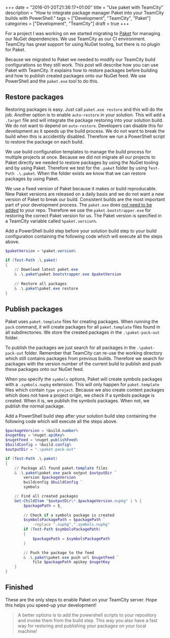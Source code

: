 +++
date = "2016-01-20T21:36:17+01:00"
title = "Use paket with TeamCity"
description = "How to integrate package manager Paket into your TeamCity builds with PowerShell."
tags = ["Development", "TeamCity", "Paket"]
categories = ["Development", "TeamCity"]
draft = true
+++

For a project I was working on we started migrating to [Paket](https://fsprojects.github.io/Paket/) for managing our NuGet dependencies. We use TeamCity as our CI environment. TeamCity has great support for using NuGet tooling, but there is no plugin for Paket.

Because we migrated to Paket we needed to modify our TeamCity build configurations so they still work. This post will describe how you can use Paket with TeamCity. It explains how to restore packages before building and how to publish created packages onto our NuGet feed. We use PowerShell and the `paket.exe` tool to do this.
<!--more-->

## Restore packages

Restoring packages is easy. Just call `paket.exe restore` and this will do the job. Another option is to enable `auto-restore` in your solution. This will add a `.target` file and will integrate the package restoring into your solution build. We do not want to depend on `auto-restore`. Developers can disable this for development as it speeds up the build process. We do not want to break the build when this is accidentily  disabled. Therefore we run a PowerShell script to restore the package on each build.

We use build configuration templates to manage the build process for multiple projects at once. Because we did not migrate all our projects to Paket directly we needed to restore packages by using the NuGet tooling and by using Paket. Therefore we test for the `.paket` folder by using `Test-Path .\.paket`. When the folder exists we know that we can restore packages by using Paket. 

We use a fixed version of Paket because it makes or build reproducable. New Paket versions are released on a daily basis and we do not want a new version of Paket to break our build. Consistent builds are the most important part of your development process. The `paket.exe` does [not need to be added](https://fsprojects.github.io/Paket/getting-started.html#Downloading-Paket-and-it-s-BootStrapper) to your repo. Therefore we use the `paket.bootstrapper.exe` for restoring the correct Paket version for us. The Paket version is specified in a TeamCity variable called `%paket.version%`. 

Add a PowerShell build step before your solution build step to your build configuration containing the following code which will execute all the steps above.

``` powershell
$paketVersion = %paket.version%

if (Test-Path .\.paket)
{
    // Download latest paket.exe
    & .\.paket\paket.bootstrapper.exe $paketVersion
    
    // Restore all packages
    & .\.paket\paket.exe restore
}
```

## Publish packages

Paket uses `paket.template` files for creating packages. When running the `pack` command, it will create packages for all `paket.template` files found in all subdirectories. We store the created packages in the `.\paket-pack-out` folder.

To publish the packages we just search for all packages in the `.\paket-pack-out` folder. Remember that TeamCity can re-use the working directory which still contains packages from previous builds. Therefore we search for packages with the version number of the current build to publish and push these packages onto our NuGet feed.

When you specify the `symbols` options, Paket will create symbols packages with a `.symbols.nupkg` extension. This will only happen for `paket.template` files which contain `type project`. Because we also create content packages which does not have a project origin, we check if a symbols package is created. When it is, we publish the symbols packages. When not, we publish the normal package.

Add a PowerShell build step after your solution build step containing the following code which will execute all the steps above.

``` powershell
$packageVersion = %build.number%
$nugetKey = %nuget.apiKey%
$nugetFeed = %nuget.publishFeed%
$buildConfig = %build.config%
$outputDir = ".\paket-pack-out"

if (Test-Path .\.paket)
{
    // Package all found paket.template files
    & .\.paket\paket.exe pack output $outputDir `
        version $packageVersion `
        buildconfig $buildConfig `
        symbols

    // Find all created packages
    Get-ChildItem "$outputDir\*.$packageVersion.nupkg" | % {
        $packagePath = $_
        
        // Check if a symbols package is created
        $symbolsPackagePath = $packagePath `
            -replace ".nupkg",".symbols.nupkg"
        if (Test-Path $symbolsPackagePath)
        {
            $packagePath = $symbolsPackagePath
        }

        // Push the package to the feed
        & .\.paket\paket.exe push url $nugetFeed `
            file $packagePath apikey $nugetKey 
    }
}
```

## Finished

These are the only steps to enable Paket on your TeamCity server. Hope this helps you speed-up your development!

> A better options is to add the powershell scripts to your repository and invoke them from the build step. This way you also have a fast way for restoring and publishing your packages on your local machine!